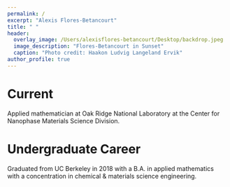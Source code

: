 ```yaml
---
permalink: /
excerpt: "Alexis Flores-Betancourt"
title: " "
header:
  overlay_image: /Users/alexisflores-betancourt/Desktop/backdrop.jpeg
  image_description: "Flores-Betancourt in Sunset"
  caption: "Photo credit: Haakon Ludvig Langeland Ervik"
author_profile: true
---
```


# Current

Applied mathematician at Oak Ridge National Laboratory at the Center for Nanophase Materials Science Division.

# Undergraduate Career

Graduated from UC Berkeley in 2018 with a B.A. in applied mathematics with a concentration in chemical & materials science engineering.
